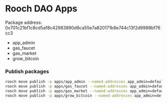 # Rooch DAO Apps

Package address: 0x701c21bf1c8cd5af8c42983890d8ca55e7a820171b8e744c13f2d9998bf76cc3

* app_admin
* gas_faucet
* gas_market
* grow_bitcoin

### Publish packages

```bash
rooch move publish -p apps/app_admin --named-addresses app_admin=default
rooch move publish -p apps/gas_faucet --named-addresses app_admin=default,gas_faucet=default
rooch move publish -p apps/gas_market --named-addresses app_admin=default,gas_market=default
rooch move publish -p apps/grow_bitcoin --named-addresses app_admin=default,grow_bitcoin=default
```

